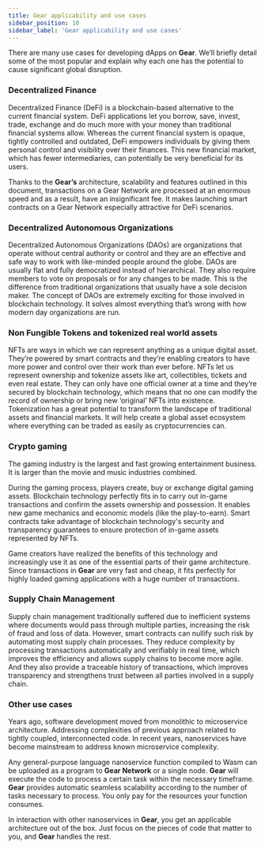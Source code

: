 ```yaml
---
title: Gear applicability and use cases
sidebar_position: 10
sidebar_label: 'Gear applicability and use cases'
---
```


There are many use cases for developing dApps on **Gear**. We’ll briefly detail some of the most popular and explain why each one has the potential to cause significant global disruption.

### Decentralized Finance

Decentralized Finance (DeFi) is a blockchain-based alternative to the current financial system. DeFi applications let you borrow, save, invest, trade, exchange and do much more with your money than traditional financial systems allow. 
Whereas the current financial system is opaque, tightly controlled and outdated, DeFi empowers individuals by giving them personal control and visibility over their finances. This new financial market, which has fewer intermediaries, can potentially be very beneficial for its users.

Thanks to the **Gear’s** architecture, scalability and features outlined in this document, transactions on a Gear Network are processed at an enormous speed and as a result, have an insignificant fee. It makes launching smart contracts on a Gear Network especially attractive for DeFi scenarios.

### Decentralized Autonomous Organizations

Decentralized Autonomous Organizations (DAOs) are organizations that operate without central authority or control and they are an effective and safe way to work with like-minded people around the globe. DAOs are usually flat and fully democratized instead of hierarchical. They also require members to vote on proposals or for any changes to be made. This is the difference from traditional organizations that usually have a sole decision maker. The concept of DAOs are extremely exciting for those involved in blockchain technology. It solves almost everything that’s wrong with how modern day organizations are run.

### Non Fungible Tokens and tokenized real world assets

NFTs are ways in which we can represent anything as a unique digital asset. They’re powered by smart contracts and they’re enabling creators to have more power and control over their work than ever before. NFTs let us represent ownership and tokenize assets like art, collectibles, tickets and even real estate. They can only have one official owner at a time and they’re secured by blockchain technology, which means that no one can modify the record of ownership or bring new ‘original’ NFTs into existence.
Tokenization has a great potential to transform the landscape of traditional assets and financial markets. It will help create a global asset ecosystem where everything can be traded as easily as cryptocurrencies can.

### Crypto gaming

The gaming industry is the largest and fast growing entertainment business. It is larger than the movie and music industries combined.

During the gaming process, players create, buy or exchange digital gaming assets. Blockchain technology perfectly fits in to carry out in-game transactions and confirm the assets ownership and possession. It enables new game mechanics and economic models (like the play-to-earn). Smart contracts take advantage of blockchain technology's security and transparency guarantees to ensure protection of in-game assets represented by NFTs.

Game creators have realized the benefits of this technology and increasingly use it as one of the essential parts of their game architecture. Since transactions in **Gear** are very fast and cheap, it fits perfectly for highly loaded gaming applications with a huge number of transactions.

### Supply Chain Management

Supply chain management traditionally suffered due to inefficient systems where documents would pass through multiple parties, increasing the risk of fraud and loss of data. However, smart contracts can nullify such risk by automating most supply chain processes. They reduce complexity by processing transactions automatically and verifiably in real time, which improves the efficiency and allows supply chains to become more agile. And they also provide a traceable history of transactions, which improves transparency and strengthens trust between all parties involved in a supply chain.

### Other use cases

Years ago, software development moved from monolithic to microservice architecture. Addressing complexities of previous approach related to tightly coupled, interconnected code. In recent years, nanoservices have become mainstream to address known microservice complexity.

Any general-purpose language nanoservice function compiled to Wasm can be uploaded as a program to **Gear Network** or a single node. **Gear** will execute the code to process a certain task within the necessary timeframe. **Gear** provides automatic seamless scalability according to the number of tasks necessary to process. You only pay for the resources your function consumes.

In interaction with other nanoservices in **Gear**, you get an applicable architecture out of the box. Just focus on the pieces of code that matter to you, and **Gear** handles the rest.